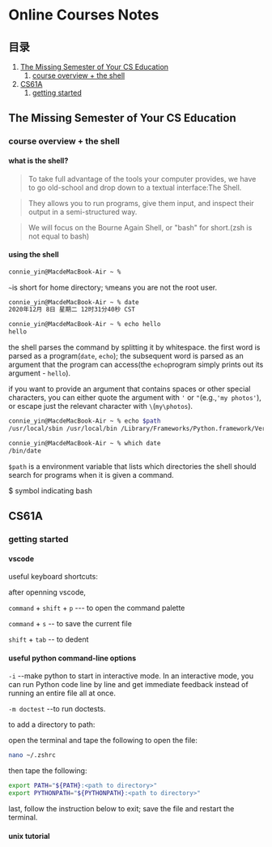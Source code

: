 # Online Courses Notes
## 目录
1. [The Missing Semester of Your CS Education](#the-missing-semester-of-your-cs-education) 
    1. [course overview + the shell](#course-overview--the-shell)
2. [CS61A](#cs61a)
    1. [getting started](#getting-started)
    
## The Missing Semester of Your CS Education
### course overview + the shell
#### what is the shell?
> To take full advantage of the tools your computer provides, we have to go old-school and drop down to a textual interface:The Shell.  

> They allows you to run programs, give them input, and inspect their output in a semi-structured way.  

> We will focus on the Bourne Again Shell, or "bash" for short.(zsh is not equal to bash)  
#### using the shell
```zsh
connie_yin@MacdeMacBook-Air ~ %
```
`~`is short for home directory; `%`means you are not the root user.

```zsh
connie_yin@MacdeMacBook-Air ~ % date
2020年12月 8日 星期二 12时31分40秒 CST
```

```zsh
connie_yin@MacdeMacBook-Air ~ % echo hello
hello
```
the shell parses the command by splitting it by whitespace. the first word is parsed as a program(`date`, `echo`); the subsequent word is parsed as an argument that the program can access(the `echo`program simply prints out its argument - `hello`).

if you want to provide an argument that contains spaces or other special characters, you can either quote the argument with `'` or `"`(e.g.,`'my photos'`), or escape just the relevant character with `\`(`my\photos`).

```zsh
connie_yin@MacdeMacBook-Air ~ % echo $path
/usr/local/sbin /usr/local/bin /Library/Frameworks/Python.framework/Versions/3.8/bin /usr/local/bin /usr/bin /bin /usr/sbin /sbin /Library/TeX/texbin
```

```zsh
connie_yin@MacdeMacBook-Air ~ % which date
/bin/date
```
`$path` is a environment variable that lists which directories the shell should search for programs when it is given a command. 

$ symbol indicating bash


## CS61A
### getting started
#### vscode
useful keyboard shortcuts:

after openning vscode,

`command` + `shift` + `p` --- to open the command palette

`command` + `s` -- to save the current file

`shift` + `tab` -- to dedent 

#### useful python command-line options
`-i` --make python to start in interactive mode. In an interactive mode, you can run Python code line by line and get immediate feedback instead of running an entire file all at once.

`-m doctest` --to run doctests.

to add a directory to path:

open the terminal and tape the following to open the file:
```zsh
nano ~/.zshrc
```
then tape the following: 
```zsh
export PATH="${PATH}:<path to directory>"
export PYTHONPATH="${PYTHONPATH}:<path to directory>"
```
last, follow the instruction below to exit; save the file and restart the terminal.

#### unix tutorial
